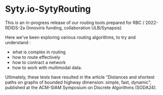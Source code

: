 # Syty.io-SytyRouting

This is an in-progress release of our routing tools prepared for RBC / 2022-RDIDS-2a (Innoviris funding, collaboration ULB/Synapsis)

Here we've been exploring various routing algorithms, to try and understand : 
- what is complex in routing
- how to route effectively
- how to contract a network
- how to work with multimodal data.

Ultimately, these tests have resulted in the article "Distances and shortest paths on graphs of bounded highway dimension: simple, fast, dynamic", published at the ACM-SIAM Symposium on Discrete Algorithms (SODA24).
